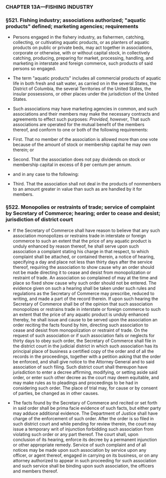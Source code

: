 ### **CHAPTER 13A—FISHING INDUSTRY**

### §521. Fishing industry; associations authorized; "aquatic products" defined; marketing agencies; requirements
* Persons engaged in the fishery industry, as fishermen, catching, collecting, or cultivating aquatic products, or as planters of aquatic products on public or private beds, may act together in associations, corporate or otherwise, with or without capital stock, in collectively catching, producing, preparing for market, processing, handling, and marketing in interstate and foreign commerce, such products of said persons so engaged.

* The term "aquatic products" includes all commercial products of aquatic life in both fresh and salt water, as carried on in the several States, the District of Columbia, the several Territories of the United States, the insular possessions, or other places under the jurisdiction of the United States.

* Such associations may have marketing agencies in common, and such associations and their members may make the necessary contracts and agreements to effect such purposes: _Provided, however_, That such associations are operated for the mutual benefit of the members thereof, and conform to one or both of the following requirements:

* First. That no member of the association is allowed more than one vote because of the amount of stock or membership capital he may own therein; or

* Second. That the association does not pay dividends on stock or membership capital in excess of 8 per centum per annum.


* and in any case to the following:

* Third. That the association shall not deal in the products of nonmembers to an amount greater in value than such as are handled by it for members.

### §522. Monopolies or restraints of trade; service of complaint by Secretary of Commerce; hearing; order to cease and desist; jurisdiction of district court
* If the Secretary of Commerce shall have reason to believe that any such association monopolizes or restrains trade in interstate or foreign commerce to such an extent that the price of any aquatic product is unduly enhanced by reason thereof, he shall serve upon such association a complaint stating his charge in that respect, to which complaint shall be attached, or contained therein, a notice of hearing, specifying a day and place not less than thirty days after the service thereof, requiring the association to show cause why an order should not be made directing it to cease and desist from monopolization or restraint of trade. An association so complained of may at the time and place so fixed show cause why such order should not be entered. The evidence given on such a hearing shall be taken under such rules and regulations as the Secretary of Commerce may prescribe, reduced to writing, and made a part of the record therein. If upon such hearing the Secretary of Commerce shall be of the opinion that such association monopolizes or restrains trade in interstate or foreign commerce to such an extent that the price of any aquatic product is unduly enhanced thereby, he shall issue and cause to be served upon the association an order reciting the facts found by him, directing such association to cease and desist from monopolization or restraint of trade. On the request of such association or if such association fails or neglects for thirty days to obey such order, the Secretary of Commerce shall file in the district court in the judicial district in which such association has its principal place of business a certified copy of the order and of all the records in the proceedings, together with a petition asking that the order be enforced, and shall give notice to the Attorney General and to said association of such filing. Such district court shall thereupon have jurisdiction to enter a decree affirming, modifying, or setting aside said order, or enter such other decree as the court may deem equitable, and may make rules as to pleadings and proceedings to be had in considering such order. The place of trial may, for cause or by consent of parties, be changed as in other causes.

* The facts found by the Secretary of Commerce and recited or set forth in said order shall be prima facie evidence of such facts, but either party may adduce additional evidence. The Department of Justice shall have charge of the enforcement of such order. After the order is so filed in such district court and while pending for review therein, the court may issue a temporary writ of injunction forbidding such association from violating such order or any part thereof. The court shall, upon conclusion of its hearing, enforce its decree by a permanent injunction or other appropriate remedy. Service of such complaint and of all notices may be made upon such association by service upon any officer, or agent thereof, engaged in carrying on its business, or on any attorney authorized to appear in such proceeding for such association and such service shall be binding upon such association, the officers and members thereof.